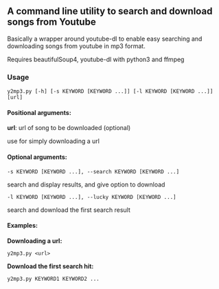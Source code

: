 ## A command line utility to search and download songs from Youtube

Basically a wrapper around youtube-dl to enable easy searching and downloading songs from youtube in mp3 format.

Requires beautifulSoup4, youtube-dl with python3 and ffmpeg

### Usage
`y2mp3.py [-h] [-s KEYWORD [KEYWORD ...]] [-l KEYWORD [KEYWORD ...]][url]`

#### Positional arguments:
  **url**: url of song to be downloaded (optional)              
  
  use for simply downloading a url
#### Optional arguments:
  `-s KEYWORD [KEYWORD ...], --search KEYWORD [KEYWORD ...]`
  
   search and display results, and give option to download
   
  `-l KEYWORD [KEYWORD ...], --lucky KEYWORD [KEYWORD ...]`
  
   search and download the first search result
#### Examples:
**Downloading a url:**

`y2mp3.py <url>`

**Download the first search hit:**

`y2mp3.py KEYWORD1 KEYWORD2 ...`